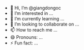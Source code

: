 - 👋 Hi, I’m @giangdongoc
- 👀 I’m interested in ...
- 🌱 I’m currently learning ...
- 💞️ I’m looking to collaborate on ...
- 📫 How to reach me ...
- 😄 Pronouns: ...
- ⚡ Fun fact: ...

<!---
giangdongoc/giangdongoc is a ✨ special ✨ repository because its `README.md` (this file) appears on your GitHub profile.
You can click the Preview link to take a look at your changes.
--->
